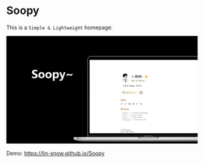 # Soopy

This is a `Simple & Lightweight` homepage.

![](./screenshot/1.png)



Demo: https://lin-snow.github.io/Soopy

